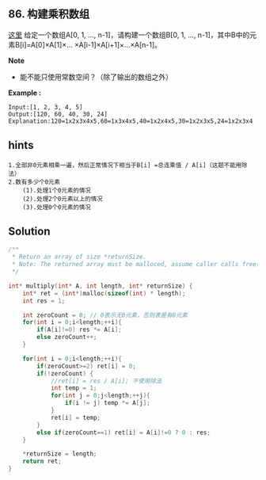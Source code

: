 ## 86. 构建乘积数组
[这里](https://www.acwing.com/problem/content/82/)
给定一个数组A[0, 1, …, n-1]，请构建一个数组B[0, 1, …, n-1]，其中B中的元素B[i]=A[0]×A[1]×… ×A[i-1]×A[i+1]×…×A[n-1]。

**Note**
* 能不能只使用常数空间？（除了输出的数组之外）

**Example :**
```
Input:[1, 2, 3, 4, 5]
Output:[120, 60, 40, 30, 24]
Explanation:120=1x2x3x4x5,60=1x3x4x5,40=1x2x4x5,30=1x2x3x5,24=1x2x3x4
```

## hints
```
1.全部非0元素相乘一遍，然后正常情况下相当于B[i] =总连乘值 / A[i]（这题不能用除法）
2.数有多少个0元素
    (1).处理1个0元素的情况
    (2).处理2个0元素以上的情况
    (3).处理0个0元素的情况
```
## Solution
``` c
/**
 * Return an array of size *returnSize.
 * Note: The returned array must be malloced, assume caller calls free().
 */

int* multiply(int* A, int length, int* returnSize) {
    int* ret = (int*)malloc(sizeof(int) * length);
    int res = 1;

    int zeroCount = 0; // 0表示无0元素，否则表是有0元素
    for(int i = 0;i<length;++i){
        if(A[i]!=0) res *= A[i];
        else zeroCount++;
    }

    for(int i = 0;i<length;++i){
        if(zeroCount>=2) ret[i] = 0;
        if(!zeroCount) {
            //ret[i] = res / A[i]; 不使用除法
            int temp = 1;
            for(int j = 0;j<length;++j){
                if(i != j) temp *= A[j];
            }
            ret[i] = temp;
        }
        else if(zeroCount==1) ret[i] = A[i]!=0 ? 0 : res;
    }

    *returnSize = length;
    return ret;
}
```